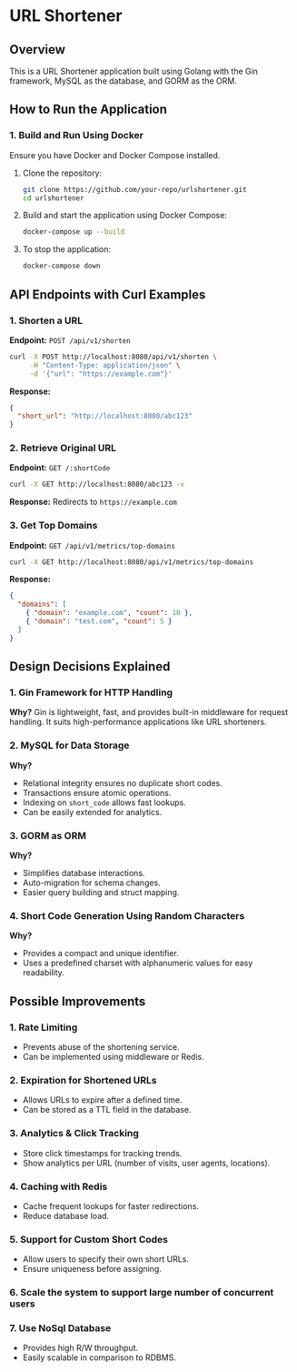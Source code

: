 # URL Shortener

## Overview
This is a URL Shortener application built using Golang with the Gin framework, MySQL as the database, and GORM as the ORM.

## How to Run the Application

### 1. Build and Run Using Docker
Ensure you have Docker and Docker Compose installed.

1. Clone the repository:
   ```sh
   git clone https://github.com/your-repo/urlshortener.git
   cd urlshortener
   ```

2. Build and start the application using Docker Compose:
   ```sh
   docker-compose up --build
   ```

3. To stop the application:
   ```sh
   docker-compose down
   ```

## API Endpoints with Curl Examples

### 1. Shorten a URL
**Endpoint:** `POST /api/v1/shorten`
```sh
curl -X POST http://localhost:8080/api/v1/shorten \
     -H "Content-Type: application/json" \
     -d '{"url": "https://example.com"}'
```
**Response:**
```json
{
  "short_url": "http://localhost:8080/abc123"
}
```

### 2. Retrieve Original URL
**Endpoint:** `GET /:shortCode`
```sh
curl -X GET http://localhost:8080/abc123 -v
```
**Response:** Redirects to `https://example.com`

### 3. Get Top Domains
**Endpoint:** `GET /api/v1/metrics/top-domains`
```sh
curl -X GET http://localhost:8080/api/v1/metrics/top-domains
```
**Response:**
```json
{
  "domains": [
    { "domain": "example.com", "count": 10 },
    { "domain": "test.com", "count": 5 }
  ]
}
```

## Design Decisions Explained

### 1. **Gin Framework for HTTP Handling**
**Why?** Gin is lightweight, fast, and provides built-in middleware for request handling. It suits high-performance applications like URL shorteners.

### 2. **MySQL for Data Storage**
**Why?**
- Relational integrity ensures no duplicate short codes.
- Transactions ensure atomic operations.
- Indexing on `short_code` allows fast lookups.
- Can be easily extended for analytics.

### 3. **GORM as ORM**
**Why?**
- Simplifies database interactions.
- Auto-migration for schema changes.
- Easier query building and struct mapping.

### 4. **Short Code Generation Using Random Characters**
**Why?**
- Provides a compact and unique identifier.
- Uses a predefined charset with alphanumeric values for easy readability.

## Possible Improvements

### 1. **Rate Limiting**
- Prevents abuse of the shortening service.
- Can be implemented using middleware or Redis.

### 2. **Expiration for Shortened URLs**
- Allows URLs to expire after a defined time.
- Can be stored as a TTL field in the database.

### 3. **Analytics & Click Tracking**
- Store click timestamps for tracking trends.
- Show analytics per URL (number of visits, user agents, locations).

### 4. **Caching with Redis**
- Cache frequent lookups for faster redirections.
- Reduce database load.

### 5. **Support for Custom Short Codes**
- Allow users to specify their own short URLs.
- Ensure uniqueness before assigning.

### 6. **Scale the system to support large number of concurrent users**

### 7. **Use NoSql Database**
- Provides high R/W throughput.
- Easily scalable in comparison to RDBMS.
